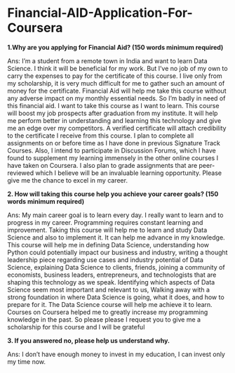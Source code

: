 # Financial-AID-Application-For-Coursera

**1.Why are you applying for Financial Aid? (150 words minimum required)**

Ans: I’m a student from a remote town in India and want to learn Data Science. I think it will be beneficial for my work.
 But I’ve no job of my own to carry the expenses to pay for the certificate of this course. I live only from my scholarship, 
it is very much difficult for me to gather such an amount of money for the certificate. Financial Aid will help me take this course without any adverse
 impact on my monthly essential needs. So I’m badly in need of this financial aid. I want to take this course as I want to learn. This course will boost my job prospects
 after graduation from my institute. It will help me perform better in understanding and learning this technology and give me an edge over my competitors. A verified certificate
 will attach credibility to the certificate I receive from this course. I plan to complete all assignments on or before time as I have done in previous Signature Track Courses.
 Also, I intend to participate in Discussion Forums, which I have found to supplement my learning immensely in the other online courses I have taken on Coursera. I also plan to
 grade assignments that are peer-reviewed which I believe will be an invaluable learning opportunity. Please give me the chance to excel in my career.
 
 **2. How will taking this course help you achieve your career goals? (150 words minimum required)**

Ans: My main career goal is to learn every day. I really want to learn and to progress in my career. Programming requires constant learning and improvement. 
Taking this course will help me to learn and study Data Science and also to implement it. It can help me advance in my knowledge. This course will help me
 in defining Data Science, understanding how Python could potentially impact our business and industry, writing a thought leadership piece regarding use cases
 and industry potential of Data Science, explaining Data Science to clients, friends, joining a community of economists, business leaders, entrepreneurs, and technologists
 that are shaping this technology as we speak. Identifying which aspects of Data Science seem most important and relevant to us, Walking away with a strong foundation
 in where Data Science is going, what it does, and how to prepare for it. The Data Science course will help me achieve it to learn. Courses on Coursera helped me to greatly
 increase my programming knowledge in the past. So please please I request you to give me a scholarship for this course and I will be grateful

**3. If you answered no, please help us understand why.**

Ans: I don’t have enough money to invest in my education, I can invest only my time now.
